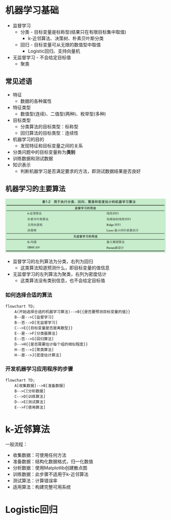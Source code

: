 # 机器学习基础
* 监督学习
    * 分类 - 目标变量是标称型(结果只在有限目标集中取值)
        * k-近邻算法、决策树、朴素贝叶斯分类
    * 回归 - 目标变量可从无限的数值型中取值
        * Logistic回归、支持向量机
* 无监督学习 - 不会给定目标值
    * 聚类

## 常见述语

* 特征
    * 数据的各种属性
* 特征类型
    * 数值型(连续)、二值型(两种)、枚举型(多种)
* 目标类型
    * 分类算法的目标类型：标称型
    * 回归算法的目标类型：连续性
* 机器学习的目的
    * 发现特征和目标变量之间的关系
* 分类问题中的目标变量称为**类别**
* 训练数据和测试数据
* 知识表示
    * 判断机器学习是否满足要求的方法，即测试数据结果是否良好

## 机器学习的主要算法
![ml_algorithm](./images/ml_algorithm.png)

* 监督学习的左列算法为分类，右列为回归
    * 这类算法知道预测什么，即目标变量的值信息
* 无监督学习的左列算法为聚类，右列为密度估计
    * 这类算法没有类别信息，也不会给定目标值

### 如何选择合适的算法

```mermaid
flowchart TD;
    A(开始选择合适的机器学习算法)-->B{{是否要预测目标变量的值}}
    B--是-->C[监督学习]
    B--否-->D[无监督学习]
    C-->E{{目标变量是否是离散型}}
    E--是-->F[分类器算法]
    E--否-->G[回归算法]
    D-->H{{是否需要估计每个组的相似程度}}
    H--否-->I[聚类算法]
    H--是-->J[密度估计算法]
```

### 开发机器学习应用程序的步骤

```mermaid
flowchart TD;
    A[收集数据]-->B[准备数据]
    B-->C[分析数据]
    C-->D[训练算法]
    D-->E[测试算法]
    E-->F[使用算法]
```

# k-近邻算法
一般流程：

* 收集数据：可使用任何方法
* 准备数据：结构化数据格式，归一化数值
* 分析数据：使用Matplotlib创建散点图
* 训练数据：此步骤不适用于k-近邻算法
* 测试算法：计算错误率
* 适用算法：构建完整可用系统

# Logistic回归


